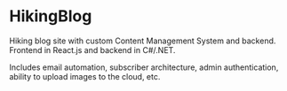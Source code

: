 ﻿# HikingBlog

Hiking blog site with custom Content Management System and backend.
Frontend in React.js and backend in C#/.NET.

Includes email automation, subscriber architecture, admin authentication, ability to upload images to the cloud, etc.
